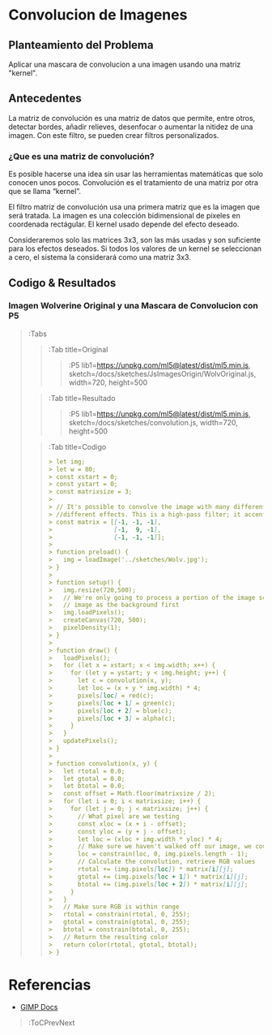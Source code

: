 # Convolucion de Imagenes

## Planteamiento del Problema

Aplicar una mascara de convolucion a una imagen usando una matriz "kernel".

## Antecedentes

La matriz de convolución es una matriz de datos que permite, entre otros, detectar bordes, añadir relieves, desenfocar o aumentar la nitidez de una imagen. Con este filtro, se pueden crear filtros personalizados.

### ¿Que es una matriz de convolución?

Es posible hacerse una idea sin usar las herramientas matemáticas que solo conocen unos pocos. Convolución es el tratamiento de una matriz por otra que se llama “kernel”.

El filtro matriz de convolución usa una primera matriz que es la imagen que será tratada. La imagen es una colección bidimensional de píxeles en coordenada rectágular. El kernel usado depende del efecto deseado.

Consideraremos solo las matrices 3x3, son las más usadas y son suficiente para los efectos deseados. Si todos los valores de un kernel se seleccionan a cero, el sistema la considerará como una matriz 3x3.

## Codigo & Resultados

### Imagen Wolverine Original y una Mascara de Convolucion con P5

> :Tabs
> > :Tab title=Original
> > 
> > > :P5 lib1=https://unpkg.com/ml5@latest/dist/ml5.min.js, sketch=/docs/sketches/JsImagesOrigin/WolvOriginal.js, width=720, height=500
>
> > :Tab title=Resultado
> > 
> > > :P5 lib1=https://unpkg.com/ml5@latest/dist/ml5.min.js, sketch=/docs/sketches/convolution.js, width=720, height=500
>
> > :Tab title=Codigo
> >
> > ```md
> > > let img;
> > > let w = 80;
> > > const xstart = 0;
> > > const ystart = 0;
> > > const matrixsize = 3;
> > > 
> > > // It's possible to convolve the image with many different matrices to produce 
> > > //different effects. This is a high-pass filter; it accentuates the edges. 
> > > const matrix = [[-1, -1, -1],
> > >                 [-1,  9, -1],
> > >                 [-1, -1, -1]];
> > > 
> > > function preload() {
> > >   img = loadImage('../sketches/Wolv.jpg');
> > > }
> > > 
> > > function setup() {
> > >   img.resize(720,500);
> > >   // We're only going to process a portion of the image so let's set the whole 
> > >   // image as the background first
> > >   img.loadPixels();
> > >   createCanvas(720, 500);
> > >   pixelDensity(1);
> > > }
> > > 
> > > function draw() {
> > >   loadPixels();
> > >   for (let x = xstart; x < img.width; x++) {
> > >     for (let y = ystart; y < img.height; y++) {
> > >       let c = convolution(x, y);
> > >       let loc = (x + y * img.width) * 4;
> > >       pixels[loc] = red(c);
> > >       pixels[loc + 1] = green(c);
> > >       pixels[loc + 2] = blue(c);
> > >       pixels[loc + 3] = alpha(c);
> > >     }
> > >   }
> > >   updatePixels();
> > > }
> > > 
> > > function convolution(x, y) {
> > >   let rtotal = 0.0;
> > >   let gtotal = 0.0;
> > >   let btotal = 0.0;
> > >   const offset = Math.floor(matrixsize / 2);
> > >   for (let i = 0; i < matrixsize; i++) {
> > >     for (let j = 0; j < matrixsize; j++) {
> > >       // What pixel are we testing
> > >       const xloc = (x + i - offset);
> > >       const yloc = (y + j - offset);
> > >       let loc = (xloc + img.width * yloc) * 4;
> > >       // Make sure we haven't walked off our image, we could do better here
> > >       loc = constrain(loc, 0, img.pixels.length - 1);
> > >       // Calculate the convolution, retrieve RGB values
> > >       rtotal += (img.pixels[loc]) * matrix[i][j];
> > >       gtotal += (img.pixels[loc + 1]) * matrix[i][j];
> > >       btotal += (img.pixels[loc + 2]) * matrix[i][j];
> > >     }
> > >   }
> > >   // Make sure RGB is within range
> > >   rtotal = constrain(rtotal, 0, 255);
> > >   gtotal = constrain(gtotal, 0, 255);
> > >   btotal = constrain(btotal, 0, 255);
> > >   // Return the resulting color
> > >   return color(rtotal, gtotal, btotal);
> > > }
> > ```

# Referencias

- [GIMP Docs](https://docs.gimp.org/2.6/es/plug-in-convmatrix.html)

> :ToCPrevNext